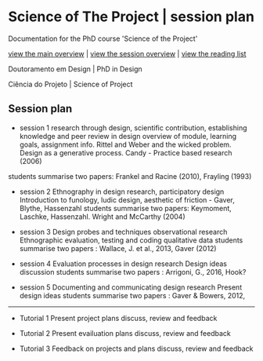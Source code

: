 # Science of The Project | session plan
Documentation for the PhD course 'Science of the Project'

[view the main overview](README.md) | 
[view the session overview](sessions.md) | 
[view the reading list](reading.md)


Doutoramento em Design | PhD in Design

Ciência do Projeto | Science of Project

Session plan
-------------------------------

* session 1
research through design, scientific contribution, establishing knowledge and peer review in design
    overview of module, learning goals, assignment info. Rittel and Weber and the wicked problem. Design as a generative process. Candy - Practice based research (2006)

students summarise two papers: Frankel and Racine (2010), Frayling (1993)

* session 2
Ethnography in design research, participatory design
    Introduction to funology, ludic design, aesthetic of friction - Gaver, Blythe, Hassenzahl
students summarise two papers: Keymoment, Laschke, Hassenzahl. Wright and McCarthy (2004)

* session 3
Design probes and techniques observational research
    Ethnographic evaluation, testing and coding qualitative data
students summarise two papers : Wallace, J. et al., 2013,  Gaver (2012)

* session 4
Evaluation processes in design research
    Design ideas discussion 
    students summarise two papers : Arrigoni, G., 2016, Hook?

* session 5
Documenting and communicating design research
    Present design ideas
    students summarise two papers : Gaver & Bowers, 2012, 

-------------------------------

* Tutorial 1
Present project plans
    discuss, review and feedback

* Tutorial 2
Present evailuation plans
    discuss, review and feedback

* Tutorial 3
Feedback on projects and plans
    discuss, review and feedback